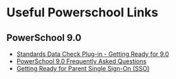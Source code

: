 # Useful Powerschool Links
## PowerSchool 9.0
* [Standards Data Check Plug-in - Getting Ready for 9.0](https://support.powerschool.com/article/74674)
* [PowerSchool 9.0 Frequently Asked Questions](https://support.powerschool.com/d/74704)
* [Getting Ready for Parent Single Sign-On (SSO)](https://support.powerschool.com/article/73902)
